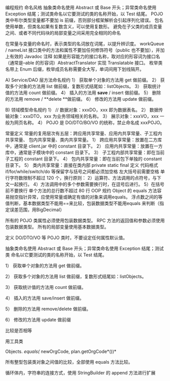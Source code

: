 编程规约
命名风格
抽象类命名使用 Abstract 或 Base 开头；异常类命名使用 Exception 结尾；测试类命名以它要测试的类的名称开始，以 Test 结尾。
POJO 类中布尔类型变量都不要加 is 前缀，否则部分框架解析会引起序列化错误。
包名使用单数，但类名如果有复数含义，可以使用复数形。
避免在子父类的成员变量之间、或者不同代码块的局部变量之间采用完全相同的命名

在常量与变量的命名时，表示类型的名词放在词尾，以提升辨识度。 workQueue / nameList
接口类中的方法和属性不要加任何修饰符号（public 也不要加），并加上有效的 Javadoc 注释
如果是形容能力的接口名称，取对应的形容词为接口名（通常是–able 的形容词）AbstractTranslator 实现 Translatable 接口。
枚举类名带上 Enum 后缀，枚举成员名称需要全大写，单词间用下划线隔开。

A) Service/DAO 层方法命名规约
1） 获取单个对象的方法用 get 做前缀。
2） 获取多个对象的方法用 list 做前缀，复数形式结尾如：listObjects。
3） 获取统计值的方法用 count 做前缀。
4） 插入的方法用 **save** / insert 做前缀。
5） 删除的方法用 remove / **delete **做前缀。
6） 修改的方法用 update 做前缀。

B) 领域模型命名规约
1） // 数据对象：xxxDO，xxx 即为数据表名。
2） 数据传输对象：xxxDTO，xxx 为业务领域相关的名称。
3） 展示对象：xxxVO，xxx 一般为网页名称。
4） POJO 是 DO/DTO/BO/VO 的统称，禁止命名成 xxxPOJO。

常量定义
常量的复用层次有五层：跨应用共享常量、应用内共享常量、子工程内共享常量、
包内共享常量、类内共享常量。
1） 跨应用共享常量：放置在二方库中，通常是 client.jar 中的 constant 目录下。
2） 应用内共享常量：放置在一方库中，通常是子模块中的 constant 目录下。
3） 子工程内部共享常量：即在当前子工程的 constant 目录下。
4） 包内共享常量：即在当前包下单独的 constant 目录下。
5） 类内共享常量：直接在类内部 private static final 定义
代码格式
if/for/while/switch/do 等保留字与括号之间都必须加空格
左大括号前需要空格
单行字符数限制不超过 120 个，换行原则：
2）运算符、方法调用的点符号，与下文一起换行。
4）方法调用中的多个参数需要换行时，在逗号后进行。
5）在括号前不要换行
单个方法的总行数不超过 80 行
OOP 规约
Object 的 equals 方法容易抛空指针异常，应使用常量或确定有值的对象来调用equals。
浮点数之间的等值判断，基本数据类型不能用==来比较，包装数据类型不能用equals 来判断（指定误差范围，用BigDecimal）

所有的 POJO 类属性必须使用包装数据类型。
RPC 方法的返回值和参数必须使用包装数据类型。
所有的局部变量使用基本数据类型。

定义 DO/DTO/VO 等 POJO 类时，不要设定任何属性默认值。


抽象类命名使用 Abstract 或 Base 开头；异常类命名使用 Exception 结尾；测试类 命名以它要测试的类的名称开始，以 Test 结尾。

1） 获取单个对象的方法用 get 做前缀。

2） 获取多个对象的方法用 list 做前缀，复数形式结尾如：listObjects。

3） 获取统计值的方法用 count 做前缀。

4） 插入的方法用 save/insert 做前缀。

5） 删除的方法用 remove/delete 做前缀。

6） 修改的方法用 update 做前缀

比较是否相等

用工具类

Objects. *equals(* newOrgCode, plan.getOrgCode*())*

所有整型包装类对象之间值的比较，全部使用 equals 方法比较。

循环体内，字符串的连接方式，使用 StringBuilder 的 append 方法进行扩展
